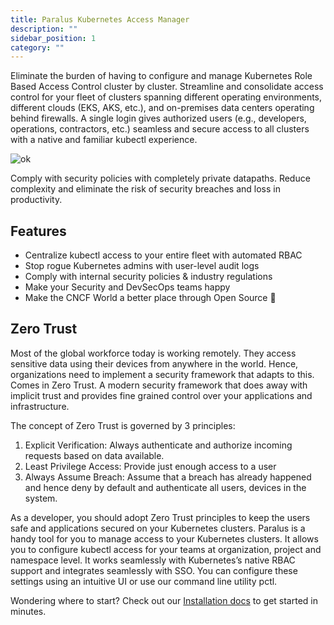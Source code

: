 ```yaml
---
title: Paralus Kubernetes Access Manager
description: ""
sidebar_position: 1
category: ""
---
```


Eliminate the burden of having to configure and manage Kubernetes Role Based Access Control cluster by cluster. Streamline and consolidate access control for your fleet of clusters spanning different operating environments, different clouds (EKS, AKS, etc.), and on-premises data centers operating behind firewalls. A single login gives authorized users (e.g., developers, operations, contractors, etc.) seamless and secure access to all clusters with a native and familiar kubectl experience.

![ok](/img/hero.svg)

Comply with security policies with completely private datapaths. Reduce complexity and eliminate the risk of security breaches and loss in productivity.

## Features

- Centralize kubectl access to your entire fleet with automated RBAC
- Stop rogue Kubernetes admins with user-level audit logs
- Comply with internal security policies & industry regulations
- Make your Security and DevSecOps teams happy
- Make the CNCF World a better place through Open Source 💖

## Zero Trust

Most of the global workforce today is working remotely. They access sensitive data using their devices from anywhere in the world. Hence, organizations need to implement a security framework that adapts to this. Comes in Zero Trust. A modern security framework that does away with implicit trust and provides fine grained control over your applications and infrastructure.

The concept of Zero Trust is governed by 3 principles:

1. Explicit Verification: Always authenticate and authorize incoming requests based on data available.
2. Least Privilege Access: Provide just enough access to a user
3. Always Assume Breach: Assume that a breach has already happened and hence deny by default and authenticate all users, devices in the system.

As a developer, you should adopt Zero Trust principles to keep the users safe and applications secured on your Kubernetes clusters. Paralus is a handy tool for you to manage access to your Kubernetes clusters. It allows you to configure kubectl access for your teams at organization, project and namespace level. It works seamlessly with Kubernetes’s native RBAC support and integrates seamlessly with SSO. You can configure these settings using an intuitive UI or use our command line utility pctl.

Wondering where to start? Check out our [Installation docs](/docs/installation) to get started in minutes.
